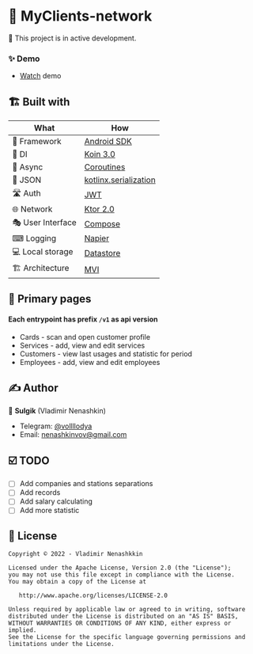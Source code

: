 # 🚀 MyClients-network

👷 This project is in active development.

### ✨ Demo

- [Watch](/docs/DEMO.md) demo

## 🏗️️ Built with

| What              | How                                                                               |
|-------------------|-----------------------------------------------------------------------------------|
| 🧠 Framework      | [Android SDK](https://ru.wikipedia.org/wiki/Android_SDK)                          |                                                                                          ||
| 💉 DI             | [Koin 3.0](https://github.com/InsertKoinIO/koin)                                  |                                                                                                                             |
| 🌊 Async          | [Coroutines](https://kotlinlang.org/docs/coroutines-overview.html)                |
| 📄 JSON           | [kotlinx.serialization](https://github.com/Kotlin/kotlinx.serialization)          |
| 🛣️ Auth          | [JWT](https://jwt.io/)                                                            |
| 🌐 Network        | [Ktor 2.0](https://github.com/ktorio/ktor)                                        |
| 🎭 User Interface | [Compose](https://developer.android.com/jetpack/compose)                          |
| ⌨ Logging         | [Napier](https://github.com/AAkira/Napier)                                        |
| 💻 Local storage  | [Datastore](https://developer.android.com/topic/libraries/architecture/datastore) |
| 🏗 Architecture   | [MVI](https://github.com/arkivanov/MVIKotlin)                                     |

## 🥼 Primary pages

#### Each entrypoint has prefix `/v1` as api version

- Cards - scan and open customer profile
- Services - add, view and edit services
- Customers - view last usages and statistic for period
- Employees - add, view and edit employees

## ✍️ Author

👤 **Sulgik** (Vladimir Nenashkin)

* Telegram: <a href="https://t.me/vollllodya" target="_blank">@vollllodya</a>
* Email: nenashkinvov@gmail.com

## ☑️ TODO

- [ ] Add companies and stations separations
- [ ] Add records
- [ ] Add salary calculating
- [ ] Add more statistic

## 📝 License

```
Copyright © 2022 - Vladimir Nenashkkin

Licensed under the Apache License, Version 2.0 (the "License");
you may not use this file except in compliance with the License.
You may obtain a copy of the License at

   http://www.apache.org/licenses/LICENSE-2.0

Unless required by applicable law or agreed to in writing, software
distributed under the License is distributed on an "AS IS" BASIS,
WITHOUT WARRANTIES OR CONDITIONS OF ANY KIND, either express or implied.
See the License for the specific language governing permissions and
limitations under the License.
```